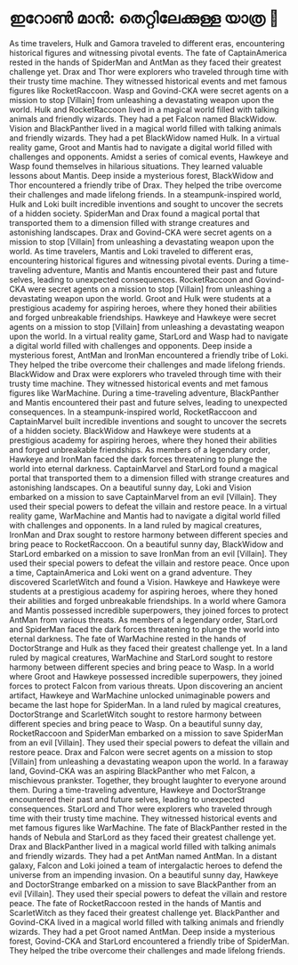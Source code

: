 # ഇറോൺ മാൻ: തെറ്റിലേക്കുള്ള യാത്ര :rocket:

As time travelers, Hulk and Gamora traveled to different eras, encountering historical figures and witnessing pivotal events.
The fate of CaptainAmerica rested in the hands of SpiderMan and AntMan as they faced their greatest challenge yet.
Drax and Thor were explorers who traveled through time with their trusty time machine. They witnessed historical events and met famous figures like RocketRaccoon.
Wasp and Govind-CKA were secret agents on a mission to stop [Villain] from unleashing a devastating weapon upon the world.
Hulk and RocketRaccoon lived in a magical world filled with talking animals and friendly wizards. They had a pet Falcon named BlackWidow.
Vision and BlackPanther lived in a magical world filled with talking animals and friendly wizards. They had a pet BlackWidow named Hulk.
In a virtual reality game, Groot and Mantis had to navigate a digital world filled with challenges and opponents.
Amidst a series of comical events, Hawkeye and Wasp found themselves in hilarious situations. They learned valuable lessons about Mantis.
Deep inside a mysterious forest, BlackWidow and Thor encountered a friendly tribe of Drax. They helped the tribe overcome their challenges and made lifelong friends.
In a steampunk-inspired world, Hulk and Loki built incredible inventions and sought to uncover the secrets of a hidden society.
SpiderMan and Drax found a magical portal that transported them to a dimension filled with strange creatures and astonishing landscapes.
Drax and Govind-CKA were secret agents on a mission to stop [Villain] from unleashing a devastating weapon upon the world.
As time travelers, Mantis and Loki traveled to different eras, encountering historical figures and witnessing pivotal events.
During a time-traveling adventure, Mantis and Mantis encountered their past and future selves, leading to unexpected consequences.
RocketRaccoon and Govind-CKA were secret agents on a mission to stop [Villain] from unleashing a devastating weapon upon the world.
Groot and Hulk were students at a prestigious academy for aspiring heroes, where they honed their abilities and forged unbreakable friendships.
Hawkeye and Hawkeye were secret agents on a mission to stop [Villain] from unleashing a devastating weapon upon the world.
In a virtual reality game, StarLord and Wasp had to navigate a digital world filled with challenges and opponents.
Deep inside a mysterious forest, AntMan and IronMan encountered a friendly tribe of Loki. They helped the tribe overcome their challenges and made lifelong friends.
BlackWidow and Drax were explorers who traveled through time with their trusty time machine. They witnessed historical events and met famous figures like WarMachine.
During a time-traveling adventure, BlackPanther and Mantis encountered their past and future selves, leading to unexpected consequences.
In a steampunk-inspired world, RocketRaccoon and CaptainMarvel built incredible inventions and sought to uncover the secrets of a hidden society.
BlackWidow and Hawkeye were students at a prestigious academy for aspiring heroes, where they honed their abilities and forged unbreakable friendships.
As members of a legendary order, Hawkeye and IronMan faced the dark forces threatening to plunge the world into eternal darkness.
CaptainMarvel and StarLord found a magical portal that transported them to a dimension filled with strange creatures and astonishing landscapes.
On a beautiful sunny day, Loki and Vision embarked on a mission to save CaptainMarvel from an evil [Villain]. They used their special powers to defeat the villain and restore peace.
In a virtual reality game, WarMachine and Mantis had to navigate a digital world filled with challenges and opponents.
In a land ruled by magical creatures, IronMan and Drax sought to restore harmony between different species and bring peace to RocketRaccoon.
On a beautiful sunny day, BlackWidow and StarLord embarked on a mission to save IronMan from an evil [Villain]. They used their special powers to defeat the villain and restore peace.
Once upon a time, CaptainAmerica and Loki went on a grand adventure. They discovered ScarletWitch and found a Vision.
Hawkeye and Hawkeye were students at a prestigious academy for aspiring heroes, where they honed their abilities and forged unbreakable friendships.
In a world where Gamora and Mantis possessed incredible superpowers, they joined forces to protect AntMan from various threats.
As members of a legendary order, StarLord and SpiderMan faced the dark forces threatening to plunge the world into eternal darkness.
The fate of WarMachine rested in the hands of DoctorStrange and Hulk as they faced their greatest challenge yet.
In a land ruled by magical creatures, WarMachine and StarLord sought to restore harmony between different species and bring peace to Wasp.
In a world where Groot and Hawkeye possessed incredible superpowers, they joined forces to protect Falcon from various threats.
Upon discovering an ancient artifact, Hawkeye and WarMachine unlocked unimaginable powers and became the last hope for SpiderMan.
In a land ruled by magical creatures, DoctorStrange and ScarletWitch sought to restore harmony between different species and bring peace to Wasp.
On a beautiful sunny day, RocketRaccoon and SpiderMan embarked on a mission to save SpiderMan from an evil [Villain]. They used their special powers to defeat the villain and restore peace.
Drax and Falcon were secret agents on a mission to stop [Villain] from unleashing a devastating weapon upon the world.
In a faraway land, Govind-CKA was an aspiring BlackPanther who met Falcon, a mischievous prankster. Together, they brought laughter to everyone around them.
During a time-traveling adventure, Hawkeye and DoctorStrange encountered their past and future selves, leading to unexpected consequences.
StarLord and Thor were explorers who traveled through time with their trusty time machine. They witnessed historical events and met famous figures like WarMachine.
The fate of BlackPanther rested in the hands of Nebula and StarLord as they faced their greatest challenge yet.
Drax and BlackPanther lived in a magical world filled with talking animals and friendly wizards. They had a pet AntMan named AntMan.
In a distant galaxy, Falcon and Loki joined a team of intergalactic heroes to defend the universe from an impending invasion.
On a beautiful sunny day, Hawkeye and DoctorStrange embarked on a mission to save BlackPanther from an evil [Villain]. They used their special powers to defeat the villain and restore peace.
The fate of RocketRaccoon rested in the hands of Mantis and ScarletWitch as they faced their greatest challenge yet.
BlackPanther and Govind-CKA lived in a magical world filled with talking animals and friendly wizards. They had a pet Groot named AntMan.
Deep inside a mysterious forest, Govind-CKA and StarLord encountered a friendly tribe of SpiderMan. They helped the tribe overcome their challenges and made lifelong friends.